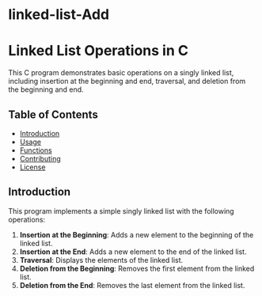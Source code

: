 # linked-list-Add
# Linked List Operations in C

This C program demonstrates basic operations on a singly linked list, including insertion at the beginning and end, traversal, and deletion from the beginning and end.

## Table of Contents

- [Introduction](#introduction)
- [Usage](#usage)
- [Functions](#functions)
- [Contributing](#contributing)
- [License](#license)

## Introduction

This program implements a simple singly linked list with the following operations:

1. **Insertion at the Beginning**: Adds a new element to the beginning of the linked list.
2. **Insertion at the End**: Adds a new element to the end of the linked list.
3. **Traversal**: Displays the elements of the linked list.
4. **Deletion from the Beginning**: Removes the first element from the linked list.
5. **Deletion from the End**: Removes the last element from the linked list.



